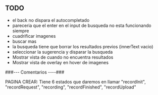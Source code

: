 ## TODO

* el back no dispara el autocompletado
* pareceria que el enter en el input de busqueda no esta funcionando siempre
* cuadrificar imagenes
* buscar mas 
* la busqueda tiene que borrar los resultados previos (innerText vacio)
* seleccionar la sugerencia y disparar la busqueda
* Mostrar vista de cuando no encuentra resultados
* Mostrar vista de overlay en hover de imagenes




###--- Comentarios ----###

PAGINA CREAR: Tiene 6 estados que daremos en llamar "recordInit", "recordRequest", "recording", "recordFinished", "recordUpload"